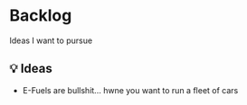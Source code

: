 # Backlog
Ideas I want to pursue



## 💡 Ideas
- E-Fuels are bullshit... hwne you want to run a fleet of cars